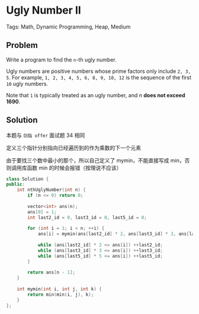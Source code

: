 # Ugly Number II

Tags: Math, Dynamic Programming, Heap, Medium

## Problem

Write a program to find the `n`-th ugly number.

Ugly numbers are positive numbers whose prime factors only include `2, 3, 5`. For example, `1, 2, 3, 4, 5, 6, 8, 9, 10, 12` is the sequence of the first `10` ugly numbers.

Note that `1` is typically treated as an ugly number, and *n* **does not exceed 1690**.

## Solution

本题与 `剑指 offer` 面试题 34 相同

定义三个指针分别指向已经遍历到的作为乘数的下一个元素

由于要找三个数中最小的那个，所以自己定义了 mymin，不能直接写成 min，否则调用库函数 min 的时候会报错（按理说不应该）

```cpp
class Solution {
public:
    int nthUglyNumber(int n) {
        if (n <= 0) return 0;
        
        vector<int> ans(n);
        ans[0] = 1;
        int last2_id = 0, last3_id = 0, last5_id = 0;
        
        for (int i = 1; i < n; ++i) {
            ans[i] = mymin(ans[last2_id] * 2, ans[last3_id] * 3, ans[last5_id] * 5);
            
            while (ans[last2_id] * 2 <= ans[i]) ++last2_id;
            while (ans[last3_id] * 3 <= ans[i]) ++last3_id;
            while (ans[last5_id] * 5 <= ans[i]) ++last5_id;
        }
        
        return ans[n - 1];
    }
    
    int mymin(int i, int j, int k) {
        return min(min(i, j), k);
    }
};
```

